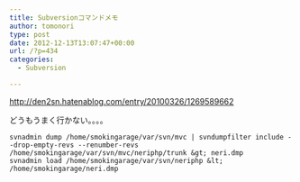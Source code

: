 ```yaml
---
title: Subversionコマンドメモ
author: tomonori
type: post
date: 2012-12-13T13:07:47+00:00
url: /?p=434
categories:
  - Subversion

---
```

http://den2sn.hatenablog.com/entry/20100326/1269589662

どうもうまく行かない。。。。

```:bash
svnadmin dump /home/smokingarage/var/svn/mvc | svndumpfilter include --drop-empty-revs --renumber-revs /home/smokingarage/var/svn/mvc/neriphp/trunk &gt; neri.dmp
svnadmin load /home/smokingarage/var/svn/neriphp &lt; /home/smokingarage/neri.dmp
```